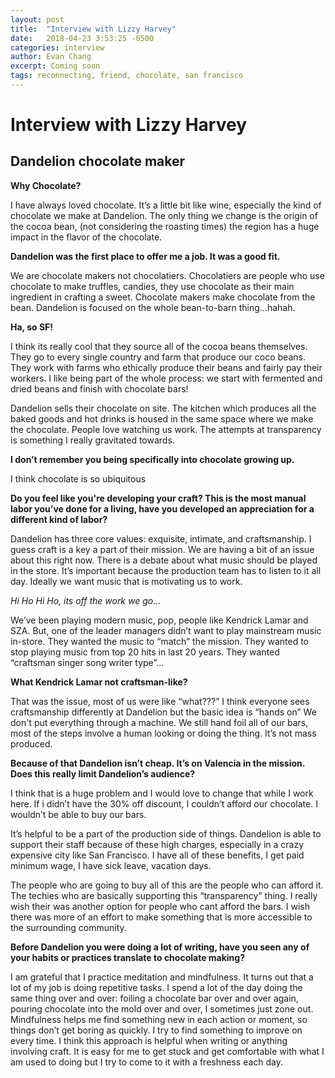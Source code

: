 ```yaml
---
layout: post
title:  "Interview with Lizzy Harvey"
date:   2018-04-23 3:53:25 -0500
categories: interview
author: Evan Chang
excerpt: Coming soon
tags: reconnecting, friend, chocolate, san francisco
---
```


# Interview with Lizzy Harvey
## Dandelion chocolate maker


**Why Chocolate?**

I have always loved chocolate. It’s a little bit like wine, especially the kind of chocolate we make at Dandelion. The only thing we change is the origin of the cocoa bean, (not considering the roasting times) the region has a huge impact in the flavor of the chocolate.


**Dandelion was the first place to offer me a job. It was a good fit.**

We are chocolate makers not chocolatiers. Chocolatiers are people who use chocolate to make truffles, candies, they use chocolate as their main ingredient in crafting a sweet. Chocolate makers make chocolate from the bean. Dandelion is focused on the whole bean-to-barn thing…hahah.

**Ha, so SF!**

I think its really cool that they source all of the cocoa beans themselves. They go to every single country and farm that produce our coco beans. They work with farms who ethically produce their beans and fairly pay their workers. I like being part of the whole process: we start with fermented and dried beans and finish with chocolate bars!

Dandelion sells their chocolate on site. The kitchen which produces all the baked goods and hot drinks is housed in the same space where we make the chocolate. People love watching us work. The attempts at transparency is something I really gravitated towards.

**I don’t remember you being specifically into chocolate growing up.**

I think chocolate is so ubiquitous

**Do you feel like you're developing your craft? This is the most manual labor you’ve done for a living, have you developed an appreciation for a different kind of labor?**

Dandelion has three core values: exquisite, intimate, and craftsmanship. I guess craft is a key a part of their mission. We are having a bit of an issue about this right now. There is a debate about what music should be played in the store. It’s important because the production team has to listen to it all day. Ideally we want music that is motivating us to work.

*Hi Ho Hi Ho, its off the work we go…*

We’ve been playing modern music, pop, people like Kendrick Lamar and SZA. But, one of the leader managers didn’t want to play mainstream music in-store. They wanted the music to “match” the mission. They wanted to stop playing music from top 20 hits in last 20 years. They wanted “craftsman singer song writer type”…

**What Kendrick Lamar not craftsman-like?**

That was the issue, most of us were like “what???” I think everyone sees craftsmanship differently at Dandelion but the basic idea is “hands on” We don't put everything through a machine. We still hand foil all of our bars, most of the steps involve a human looking or doing the thing. It’s not mass produced.

**Because of that Dandelion isn’t cheap. It’s on Valencia in the mission. Does this really limit Dandelion’s audience?**

I think that is a huge problem and I would love to change that while I work here. If i didn’t have the 30% off discount, I couldn’t afford our chocolate. I wouldn’t be able to buy our bars.

It’s helpful to be a part of the production side of things. Dandelion is able to support their staff because of these high charges, especially in a crazy expensive city like San Francisco. I have all of these benefits, I get paid minimum wage, I have sick leave, vacation days.

The people who are going to buy all of this are the people who can afford it. The techies who are basically supporting this “transparency” thing. I really wish their was another option for people who cant afford the bars. I wish there was more of an effort to make something that is more accessible to the surrounding community.

**Before Dandelion you were doing a lot of writing, have you seen any of your habits or practices translate to chocolate making?**

I am grateful that I practice meditation and mindfulness. It turns out that a lot of my job is doing repetitive tasks. I spend a lot of the day doing the same thing over and over: foiling a chocolate bar over and over again, pouring chocolate into the mold over and over, I sometimes just zone out. Mindfulness helps me find something new in each action or moment, so things don’t get boring as quickly. I try to find something to improve on every time. I think this approach is helpful when writing or anything involving craft. It is easy for me to get stuck  and get comfortable with what I am used to doing but I try to come to it with a freshness each day.
